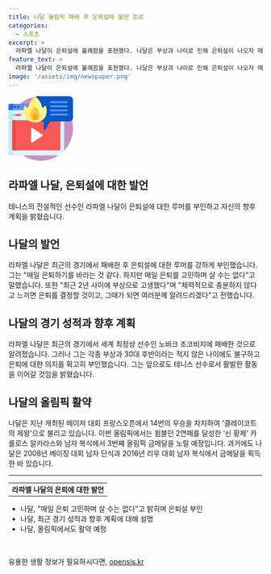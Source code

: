 ```yaml
---
title: 나달 올림픽 패배 후 은퇴설에 불만 토로
categories:
  - 스포츠
excerpt: >
  라파엘 나달이 은퇴설에 불쾌함을 표현했다. 나달은 부상과 나이로 인해 은퇴설이 나오자 매일 은퇴 고민하며 살 수는 없다며 은퇴를 부인했다. 롤랑가로스는 나달의 주무대로, 세계 최정상 선수들과의 격전이 펼쳐졌다. 나달은 현재 윔블던 2연패 주인인 카를로스 알카라스와 남자 복식에서의 올림픽 메달 획득을 노린다.
feature_text: >
  라파엘 나달이 은퇴설에 불쾌함을 표현했다. 나달은 부상과 나이로 인해 은퇴설이 나오자 매일 은퇴 고민하며 살 수는 없다며 은퇴를 부인했다. 롤랑가로스는 나달의 주무대로, 세계 최정상 선수들과의 격전이 펼쳐졌다. 나달은 현재 윔블던 2연패 주인인 카를로스 알카라스와 남자 복식에서의 올림픽 메달 획득을 노린다.
image: '/assets/img/newspaper.png'
---
```


<p><img src="/assets/img/news.png" alt="rentncar 속보" /></p>

<h2>라파엘 나달, 은퇴설에 대한 발언</h2>

<p data-ke-size="size16">테니스의 전설적인 선수인 라파엘 나달이 은퇴설에 대한 루머를 부인하고 자신의 향후 계획을 밝혔습니다.</p>

<h2>나달의 발언</h2>

<p>라파엘 나달은 최근의 경기에서 패배한 후 은퇴설에 대한 루머를 강하게 부인했습니다. 그는 "매일 은퇴하기를 바라는 것 같다. 하지만 매일 은퇴를 고민하며 살 수는 없다"고 말했습니다. 또한 "최근 2년 사이에 부상으로 고생했다"며 "체력적으로 충분하지 않다고 느끼면 은퇴를 결정할 것이고, 그때가 되면 여러분께 알려드리겠다"고 전했습니다.</p>

<h2>나달의 경기 성적과 향후 계획</h2>

<p>라파엘 나달은 최근의 경기에서 세계 최정상 선수인 노바크 조코비치에 패배한 것으로 알려졌습니다. 그러나 그는 각종 부상과 30대 후반이라는 적지 않은 나이에도 불구하고 은퇴에 대한 의지를 확고히 부인했습니다. 그는 앞으로도 테니스 선수로서 활발한 활동을 이어갈 것임을 밝혔습니다.</p>

<h2>나달의 올림픽 활약</h2>

<p>나달은 지난 개최된 메이저 대회 프랑스오픈에서 14번의 우승을 차지하여 '클레이코트의 제왕'으로 불리고 있습니다. 이번 올림픽에서는 윔블던 2연패를 달성한 ‘신 황제’ 카를로스 알카라스와 남자 복식에서 3번째 올림픽 금메달을 노릴 예정입니다. 과거에도 나달은 2008년 베이징 대회 남자 단식과 2016년 리우 대회 남자 복식에서 금메달을 획득한 바 있습니다.</p>

<hr>

<table>
  <tr>
    <td style="text-align: center; height: 17px;"><b>라파엘 나달의 은퇴에 대한 발언</b></td>
  </tr>
</table>

<ul>
  <li>나달, "매일 은퇴 고민하며 살 수는 없다"고 밝히며 은퇴설 부인</li>
  <li>나달, 최근 경기 성적과 향후 계획에 대해 설명</li>
  <li>나달, 올림픽에서도 활약 예정</li>
</ul>

<p data-ke-size="size16">&nbsp;</p>
유용한 생활 정보가 필요하시다면, <a href="https://opensis.kr" rel="dofollow">opensis.kr</a>


